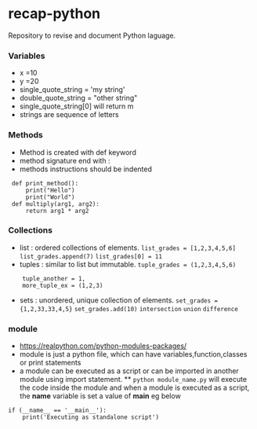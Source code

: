 # recap-python
Repository to revise and document Python laguage.

### Variables
  * x =10
  * y =20
  * single_quote_string = 'my string'
  * double_quote_string = "other string"
  * single_quote_string[0] will return m
  * strings are sequence of letters
  
### Methods
  * Method is created with def keyword
  * method signature end with : 
  * methods instructions should be indented
  
  ```
   def print_method():
       print("Hello")
       print("World")
   def multiply(arg1, arg2):
       return arg1 * arg2
  
  ```
  
### Collections
  * list : ordered collections of elements. 
  ``` list_grades = [1,2,3,4,5,6] ```
  ``` list_grades.append(7) ```
  ``` list_grades[0] = 11 ```
  * tuples : similar to list but immutable.
  ``` tuple_grades = (1,2,3,4,5,6) ```
  ``` new_tuple = (1,)
      tuple_another = 1,
      more_tuple_ex = (1,2,3)  
  ```
  * sets : unordered, unique collection of elements.
  ``` set_grades = {1,2,33,33,4,5} ```
  ``` set_grades.add(10) ```
  ``` intersection ```
  ``` union ```
  ``` difference ```
### module
* https://realpython.com/python-modules-packages/
* module is just a python file, which can have variables,function,classes or print statements
* a module can be executed as a script or can be imported in another module using import statement.
** ``` python module_name.py ``` will execute the code inside the module and when a module is executed as a script, the __name__ variable is set a value of __main__ eg below
```
if (__name__ == '__main__'):
    print('Executing as standalone script')
```    
    
